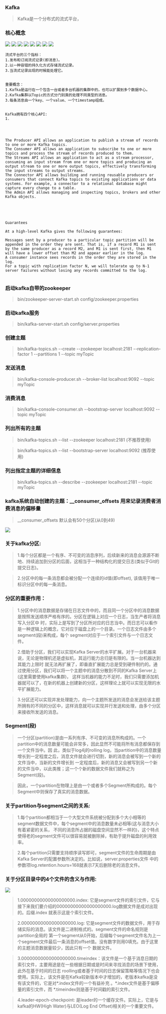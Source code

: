 ### Kafka
> Kafka是一个分布式的流式平台，

### 核心概念


![](doc/img/s14.png)
![](doc/img/s15.png)
![](doc/img/s16.png)
![](doc/img/s17.png)
![](doc/img/s18.png)
![](doc/img/s19.png)
![](doc/img/s20.png)
![](doc/img/s21.png)


```
流式平台的三个指标：
1.发布和订阅流式记录(即消息)。
2.以一种容错的持久化方式存储流式记录。
3.当流式记录出现的时候能处理它。


重要概念：
1.Kafka是运行在一个包含一台或者多台机器的集群中的，也可以扩展到多个数据中心。
2.Kafka集群以Topic的方式分门别类的处理不同类型的消息。
3.每条消息由一个key、一个value、一个timestamp组成。


Kafka拥有四个核心API:
1.




The Producer API allows an application to publish a stream of records to one or more Kafka topics.
The Consumer API allows an application to subscribe to one or more topics and process the stream of records produced to them.
The Streams API allows an application to act as a stream processor, consuming an input stream from one or more topics and producing an output stream to one or more output topics, effectively transforming the input streams to output streams.
The Connector API allows building and running reusable producers or consumers that connect Kafka topics to existing applications or data systems. For example, a connector to a relational database might capture every change to a table.
The Admin API allows managing and inspecting topics, brokers and other Kafka objects.





Guarantees

At a high-level Kafka gives the following guarantees:

Messages sent by a producer to a particular topic partition will be appended in the order they are sent. That is, if a record M1 is sent by the same producer as a record M2, and M1 is sent first, then M1 will have a lower offset than M2 and appear earlier in the log.
A consumer instance sees records in the order they are stored in the log.
For a topic with replication factor N, we will tolerate up to N-1 server failures without losing any records committed to the log.


```

### 启动kafka自带的zookeeper

> bin/zookeeper-server-start.sh config/zookeeper.properties


### 启动kafka服务

> bin/kafka-server-start.sh  config/server.properties

### 创建主题
> bin/kafka-topics.sh --create --zookeeper localhost:2181 --replication-factor 1 --partitions 1 --topic myTopic


### 发送消息
> bin/kafka-console-producer.sh --broker-list localhost:9092 --topic myTopic


### 消费消息
> bin/kafka-console-consumer.sh --bootstrap-server localhost:9092 --topic myTopic


### 列出所有的主题
> bin/kafka-topics.sh --list --zookeeper localhost:2181 (不推荐使用)

> bin/kafka-topics.sh --list --bootstrap-server localhost:9092 (推荐使用)

### 列出指定主题的详细信息
> bin/kafka-topics.sh --describe --zookeeper localhost:2181 --topic myTopic

### kafka系统自动创建的主题：__consumer_offsets  用来记录消费者消费消息的偏移量
> __consumer_offsets 默认会有50个分区(从0到49)


![](doc/img/s22.png)

### 关于kafka分区:
> 1.每个分区都是一个有序、不可变的消息序列，后续新来的消息会源源不断地、持续追加到分区的后面，这相当于一种结构化的提交日志(类似于Git的提交日志)。

> 2.分区中的每一条消息都会被分配一个连续的id值(即offset), 该值用于唯一标识分区中的每一条消息。

### 分区的重要作用：
> 1.分区中的消息数据是存储在日志文件中的，而且同一个分区中的消息数据是按照发送顺序严格有序的。分区在逻辑上对应一个日志，当生产者将消息写入分区中
> 时，实际上是写到了分区所对应的日志当中。而日志可以看作是一种逻辑上的概念，它对应于磁盘上的一个目录。一个日志文件由多个segment(段)来构成，每个
> segment对应于一个索引文件与一个日志文件。

> 2.借助于分区，我们可以实现Kafka Server的水平扩展。对于一台机器来说，无论是物理机还是虚拟机，其运行能力总归是有限的。当一台机器达到其能力上限时
> 就无法再扩展了，即垂直扩展能力总是受到硬件制约的。通过使用分区，我们可以将一个主题中的消息分散到不同的Kafka Server上(这里需要使用kafka集群)，
> 这样当机器的能力不足时，我们只需要添加机器就可以了，在新的机器上创建新的分区，这样理论上就可以实现无限的水平扩展能力。

> 3.分区还可以实现并发处理能力，向一个主题所发送的消息会发送给该主题所拥有的不同的分区中，这样消息就可以实现并行发送和处理，由多个分区来接收所发送的消息。


### Segment(段)

> 一个分区(partition)是由一系列有序、不可变的消息所构成的。一个partition中的消息数量可能会非常多，因此显然不可能将所有消息都保存到一个文件当中。因
> 此，类似于log4j的rolling log，当partition中的消息数量增长到一定程度之后，消息文件就会进行切割，新的消息会被写到一个新的文件当中，当新的文件增长到
> 一定程度后，新的消息又会被写到另一个新的文件当中，以此类推；这一个个新的数据文件我们就称之为Segment(段)。

> 因此，一个partition在物理上是由一个或者多个Segment所构成的。每个Segment中则保存了真实的消息数据。


### 关于partition与segment之间的关系:
> 1.每个partition都相当于一个大型文件系统被分配到多个大小相等的segment数据文件中，每个segment中的消息数量未必相等(这与消息大小有着紧密的关系，
> 不同的消息所占据的磁盘空间显然不一样的)，这个特点使得老的segment文件可以很容易就被删除掉，有助于提升磁盘的利用效率。

> 2.每个partition只需要支持顺序读写即可，segment文件的生命周期是由Kafka Server的配置参数所决定的。比如说，server.properties文件
> 中的参数项log.retention.hours=168就表示7天后删除老的消息文件。


### 关于分区目录中的4个文件的含义与作用:

![](doc/img/s23.png)

> 1.00000000000000000000.index: 它是segment文件的索引文件，它与接下来我们要介绍的00000000000000000000.log数据文件是成对出现的。后缀.index
> 就表示这是个索引文件。

> 2.00000000000000000000.log: 它是segment文件的数据文件，用于存储实际的消息。该文件是二进制格式的。segment文件的命名规则是partition全局的
> 第一个segment从0开始，后缀每个segment文件名为上一个segment文件最后一条消息的offset值。没有数字则用0填充。由于这里的主题消息数据量较少，因此只有一个
> 数据文件。

> 3.00000000000000000000.timeindex：该文件是一个基于消息日期的索引文件，主要用途是在一些根据日期或是时间来寻找消息的场景下使用，此外在基于时间的日志
> roolling或者基于时间的日志保留策略等情况下也会使用。实际上，该文件是在Kafka较新版本中才增加的，老版本kafka是没有该文件的，它是对*.index文件的一个有益补充
> 。*.index文件是基于偏移量的索引文件，而 *.timeindex则是基于时间戳的索引文件。

> 4.leader-epoch-checkpoint: 是leader的一个缓存文件。实际上，它是与kafka的HW(High Water)与LEO(Log End Offset)相关的一个重要文件。
































































































































































































































































































































































































































